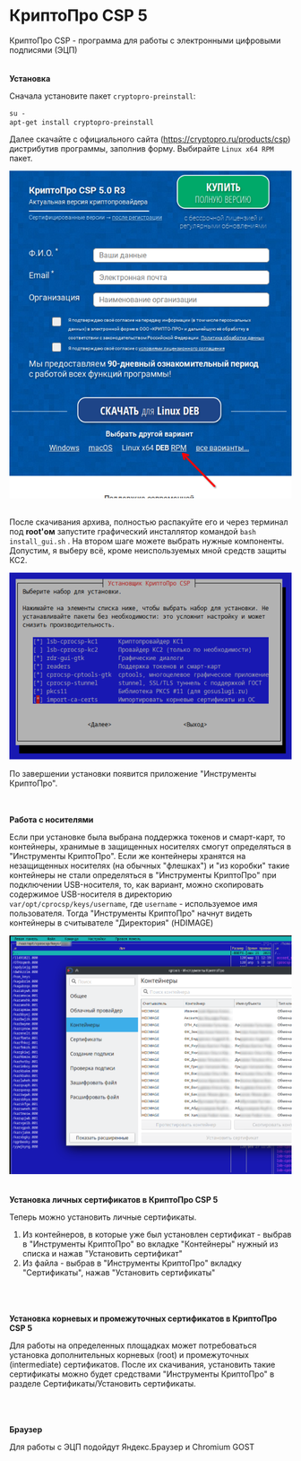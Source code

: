 
# КриптоПро CSP 5

КриптоПро CSP - программа для работы с электронными цифровыми подписями (ЭЦП)
</br></br></br>
**Установка**

Сначала установите пакет `cryptopro-preinstall`:

```
su -
apt-get install cryptopro-preinstall
```

Далее скачайте с официального сайта (https://cryptopro.ru/products/csp) дистрибутив программы, заполнив форму. Выбирайте `Linux x64 RPM` пакет.

![Скачивание КриптоПро](img/20240424134657.png)
</br></br>

После скачивания архива, полностью распакуйте его и через терминал под **root'ом** запустите графический инсталлятор командой `bash install_gui.sh` . На втором шаге можете выбрать нужные компоненты. Допустим, я выберу всё, кроме неиспользуемых мной средств защиты КС2.

![Версии КриптоПро](img/20240424135406.png)

По завершении установки появится приложение "Инструменты КриптоПро".
</br></br></br>

**Работа с носителями**

Если при установке была выбрана поддержка токенов и смарт-карт, то контейнеры, хранимые в защищенных носителях смогут определяться в "Инструменты КриптоПро".
Если же контейнеры хранятся на незащищенных носителях (на обычных "флешках") и "из коробки" такие контейнеры не стали определяться в "Инструменты КриптоПро" при подключении USB-носителя, то, как вариант, можно скопировать содержимое USB-носителя в директорию `var/opt/cprocsp/keys/username`, где `username` - используемое имя пользователя. Тогда "Инструменты КриптоПро" начнут видеть контейнеры в считывателе "Директория" (HDIMAGE)

![](img/20240424140740.png)
</br></br></br>
**Установка личных сертификатов в КриптоПро CSP 5**

Теперь можно установить личные сертификаты.
1. Из контейнеров, в которые уже был установлен сертификат - выбрав в "Инструменты КриптоПро" во вкладке "Контейнеры" нужный из списка и нажав "Установить сертификат"
2. Из файла - выбрав в "Инструменты КриптоПро" вкладку "Сертификаты", нажав "Установить сертификаты"

</br></br></br>
**Установка корневых и промежуточных сертификатов в КриптоПро CSP 5**

Для работы на определенных площадках может потребоваться установка дополнительных корневых (root) и промежуточных (intermediate) сертификатов. После их скачивания, установить такие сертификаты можно будет средствами "Инструменты КриптоПро" в разделе Сертификаты/Установить сертификаты.

</br></br></br>
**Браузер**

Для работы с ЭЦП подойдут Яндекс.Браузер и Chromium GOST

